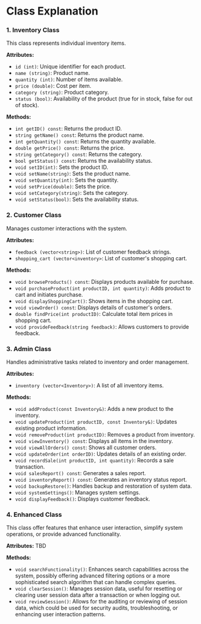 # Class Explanation

### 1. **Inventory Class**
This class represents individual inventory items.

**Attributes:**
- `id (int)`: Unique identifier for each product.
- `name (string)`: Product name.
- `quantity (int)`: Number of items available.
- `price (double)`: Cost per item.
- `category (string)`: Product category.
- `status (bool)`: Availability of the product (true for in stock, false for out of stock).

**Methods:**
- `int getID() const`: Returns the product ID.
- `string getName() const`: Returns the product name.
- `int getQuantity() const`: Returns the quantity available.
- `double getPrice() const`: Returns the price.
- `string getCategory() const`: Returns the category.
- `bool getStatus() const`: Returns the availability status.
- `void setID(int)`: Sets the product ID.
- `void setName(string)`: Sets the product name.
- `void setQuantity(int)`: Sets the quantity.
- `void setPrice(double)`: Sets the price.
- `void setCategory(string)`: Sets the category.
- `void setStatus(bool)`: Sets the availability status.

### 2. **Customer Class**
Manages customer interactions with the system.

**Attributes:**
- `feedback (vector<string>)`: List of customer feedback strings.
- `shopping_cart (vector<inventory>`: List of customer's shopping cart.

**Methods:**
- `void browseProducts() const`: Displays products available for purchase.
- `void purchaseProduct(int productID, int quantity)`: Adds product to cart and initiates purchase.
- `void displayShoppingCart()`: Shows items in the shopping cart.
- `void viewOrder() const`: Displays details of customer's orders.
- `double findPrice(int productID)`: Calculate total item prices in shopping cart.
- `void provideFeedback(string feedback)`: Allows customers to provide feedback.

### 3. **Admin Class**
Handles administrative tasks related to inventory and order management.

**Attributes:**
- `inventory (vector<Inventory>)`: A list of all inventory items.

**Methods:**
- `void addProduct(const Inventory&)`: Adds a new product to the inventory.
- `void updateProduct(int productID, const Inventory&)`: Updates existing product information.
- `void removeProduct(int productID)`: Removes a product from inventory.
- `void viewInventory() const`: Displays all items in the inventory.
- `void viewAllOrders() const`: Shows all customer orders.
- `void updateOrder(int orderID)`: Updates details of an existing order.
- `void recordSale(int productID, int quantity)`: Records a sale transaction.
- `void salesReport() const`: Generates a sales report.
- `void inventoryReport() const`: Generates an inventory status report.
- `void backupRestore()`: Handles backup and restoration of system data.
- `void systemSettings()`: Manages system settings.
- `void displayFeedback()`: Displays customer feedback.

### 4. Enhanced Class
This class offer features that enhance user interaction, simplify system operations, or provide advanced functionality.

**Attributes:**
TBD

**Methods:**
- `void searchFunctionality()`: Enhances search capabilities across the system, possibly offering advanced filtering options or a more sophisticated search algorithm that can handle complex queries.
- `void clearSession()`: Manages session data, useful for resetting or clearing user session data after a transaction or when logging out.
- `void reviewSession()`: Allows for the auditing or reviewing of session data, which could be used for security audits, troubleshooting, or enhancing user interaction patterns.
